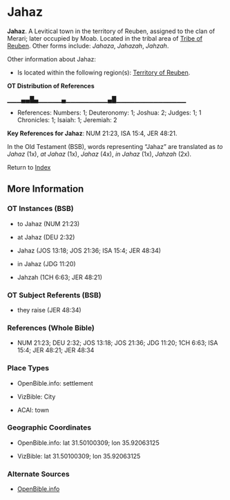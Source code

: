 # Jahaz
**Jahaz**. 
A Levitical town in the territory of Reuben, assigned to the clan of Merari; later occupied by Moab. 
Located in the tribal area of [Tribe of Reuben](../../../groups/md/acai/Reuben.md). 
Other forms include: 
*Jahaza*, *Jahazah*, *Jahzah*. 




Other information about Jahaz:


* Is located within the following region(s): 
[Territory of Reuben](TerritoryOfReuben.md). 


**OT Distribution of References**

▁▁▁▄▄█▄▁▁▁▁▁▄▁▁▁▁▁▁▁▁▁▄█▁▁▁▁▁▁▁▁▁▁▁▁▁▁▁
* References: Numbers: 1; Deuteronomy: 1; Joshua: 2; Judges: 1; 1 Chronicles: 1; Isaiah: 1; Jeremiah: 2



**Key References for Jahaz**: 
NUM 21:23, ISA 15:4, JER 48:21. 


In the Old Testament (BSB), words representing “Jahaz” are translated as 
*to Jahaz* (1x), *at Jahaz* (1x), *Jahaz* (4x), *in Jahaz* (1x), *Jahzah* (2x). 




Return to [Index](00-Index.md)

## More Information

### OT Instances (BSB)

* to Jahaz (NUM 21:23)

* at Jahaz (DEU 2:32)

* Jahaz (JOS 13:18; JOS 21:36; ISA 15:4; JER 48:34)

* in Jahaz (JDG 11:20)

* Jahzah (1CH 6:63; JER 48:21)



### OT Subject Referents (BSB)

* they raise (JER 48:34)



### References (Whole Bible)

* NUM 21:23; DEU 2:32; JOS 13:18; JOS 21:36; JDG 11:20; 1CH 6:63; ISA 15:4; JER 48:21; JER 48:34


### Place Types

* OpenBible.info: settlement

* VizBible: City

* ACAI: town



### Geographic Coordinates

* OpenBible.info: lat 31.50100309; lon 35.92063125

* VizBible: lat 31.50100309; lon 35.92063125



### Alternate Sources

* [OpenBible.info](https://www.openbible.info/geo/ancient/ad9b1cd)



